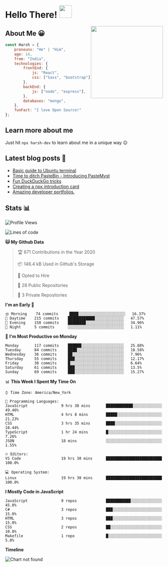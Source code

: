 # Hello There! <img src="https://media.giphy.com/media/hvRJCLFzcasrR4ia7z/giphy.gif" width="40px"></a>

<img align='right' src="https://media.giphy.com/media/M9gbBd9nbDrOTu1Mqx/giphy.gif" width="230">


## About Me :grinning:

```javascript
const Harsh = {
    pronouns: "He" | "Him",
    age: 14,
    from: "India",
    technologies: {
        frontEnd: {
            js: "React",
            css: ["Sass", "bootstrap"]
        },
        backEnd: {
            js: ["node", "express"],
        },
        databases: "mongo",
    },
    funFact: "I love Open Source!"
};
```

## Learn more about me

Just hit `npx harsh-dev` to learn about me in a unique way :wink:

## Latest blog posts :book:
<!-- BLOG-POST-LIST:START -->
- [Basic guide to Ubuntu terminal](https://dev.to/harshhhdev/basic-guide-to-ubuntu-terminal-9g4)
- [Time to ditch PasteBin - Introducing PasteMyst](https://dev.to/harshhhdev/time-to-ditch-pastebin-introducing-pastemyst-3ndh)
- [Fun DuckDuckGo tricks](https://dev.to/harshhhdev/fun-duckduckgo-tricks-4c5h)
- [Creating a npx introduction card](https://dev.to/harshhhdev/creating-a-npx-introduction-card-782)
- [Amazing developer portfolios.](https://dev.to/harshhhdev/amazing-developer-portfolios-1fh3)
<!-- BLOG-POST-LIST:END -->


## Stats :bar_chart:

<!--START_SECTION:waka-->
![Profile Views](http://img.shields.io/badge/Profile%20Views-47-blue)

![Lines of code](https://img.shields.io/badge/From%20Hello%20World%20I%27ve%20Written-113.9%20million%20lines%20of%20code-blue)

**🐱 My Github Data** 

> 🏆 671 Contributions in the Year 2020
 > 
> 📦 146.4 kB Used in Github's Storage 
 > 
> 💼 Opted to Hire
 > 
> 📜 28 Public Repositories
 > 
> 🔑 3 Private Repositories 

**I'm an Early 🐤** 

```text
🌞 Morning    74 commits     ████░░░░░░░░░░░░░░░░░░░░░   16.37% 
🌆 Daytime    215 commits    ████████████░░░░░░░░░░░░░   47.57% 
🌃 Evening    158 commits    ████████░░░░░░░░░░░░░░░░░   34.96% 
🌙 Night      5 commits      ░░░░░░░░░░░░░░░░░░░░░░░░░   1.11%

```
📅 **I'm Most Productive on Monday** 

```text
Monday       117 commits    ██████░░░░░░░░░░░░░░░░░░░   25.88% 
Tuesday      84 commits     ████░░░░░░░░░░░░░░░░░░░░░   18.58% 
Wednesday    36 commits     ██░░░░░░░░░░░░░░░░░░░░░░░   7.96% 
Thursday     55 commits     ███░░░░░░░░░░░░░░░░░░░░░░   12.17% 
Friday       30 commits     █░░░░░░░░░░░░░░░░░░░░░░░░   6.64% 
Saturday     61 commits     ███░░░░░░░░░░░░░░░░░░░░░░   13.5% 
Sunday       69 commits     ███░░░░░░░░░░░░░░░░░░░░░░   15.27%

```


📊 **This Week I Spent My Time On** 

```text
⌚︎ Time Zone: America/New_York

💬 Programming Languages: 
JavaScript               9 hrs 38 mins       ████████████░░░░░░░░░░░░░   49.46% 
HTML                     4 hrs 8 mins        █████░░░░░░░░░░░░░░░░░░░░   21.23% 
CSS                      3 hrs 35 mins       ████░░░░░░░░░░░░░░░░░░░░░   18.44% 
TypeScript               1 hr 24 mins        █░░░░░░░░░░░░░░░░░░░░░░░░   7.26% 
JSON                     18 mins             ░░░░░░░░░░░░░░░░░░░░░░░░░   1.55%

🔥 Editors: 
VS Code                  19 hrs 30 mins      █████████████████████████   100.0%

💻 Operating System: 
Linux                    19 hrs 30 mins      █████████████████████████   100.0%

```

**I Mostly Code in JavaScript** 

```text
JavaScript               9 repos             ███████████░░░░░░░░░░░░░░   45.0% 
C#                       3 repos             ███░░░░░░░░░░░░░░░░░░░░░░   15.0% 
HTML                     3 repos             ███░░░░░░░░░░░░░░░░░░░░░░   15.0% 
CSS                      2 repos             ██░░░░░░░░░░░░░░░░░░░░░░░   10.0% 
Makefile                 1 repo              █░░░░░░░░░░░░░░░░░░░░░░░░   5.0%

```


**Timeline**

![Chart not found](https://github.com/harshhhdev/harshhhdev/blob/master/charts/bar_graph.png) 


<!--END_SECTION:waka-->
